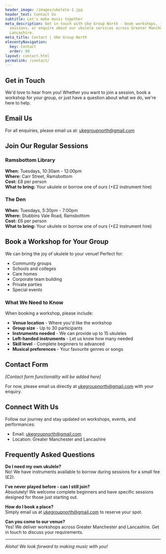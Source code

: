 ```yaml
---
header_image: /images/ukelele-1.jpg
header_text: Contact Us
subtitle: Let's make music together
meta_description: Get in touch with Uke Group North - book workshops, join
  sessions, or enquire about our ukulele services across Greater Manchester and
  Lancashire.
meta_title: Contact | Uke Group North
eleventyNavigation:
  key: Contact
  order: 99
layout: contact.html
permalink: /contact/
---
```

## Get in Touch

We'd love to hear from you! Whether you want to join a session, book a workshop for your group, or just have a question about what we do, we're here to help.

## Email Us

For all enquiries, please email us at: [ukegroupnorth@gmail.com](mailto:ukegroupnorth@gmail.com)

## Join Our Regular Sessions

### Ramsbottom Library
**When:** Tuesdays, 10:30am - 12:00pm  
**Where:** Carr Street, Ramsbottom  
**Cost:** £8 per person  
**What to bring:** Your ukulele or borrow one of ours (+£2 instrument hire)

### The Den
**When:** Tuesdays, 5:30pm - 7:00pm  
**Where:** Stubbins Vale Road, Ramsbottom  
**Cost:** £6 per person  
**What to bring:** Your ukulele or borrow one of ours (+£2 instrument hire)

## Book a Workshop for Your Group

We can bring the joy of ukulele to your venue! Perfect for:
- Community groups
- Schools and colleges
- Care homes
- Corporate team building
- Private parties
- Special events

### What We Need to Know

When booking a workshop, please include:

- **Venue location** - Where you'd like the workshop
- **Group size** - Up to 30 participants
- **Instruments needed** - We can provide up to 15 ukuleles
- **Left-handed instruments** - Let us know how many needed
- **Skill level** - Complete beginners to advanced
- **Musical preferences** - Your favourite genres or songs

## Contact Form

*[Contact form functionality will be added here]*

For now, please email us directly at [ukegroupnorth@gmail.com](mailto:ukegroupnorth@gmail.com) with your enquiry.

## Connect With Us

Follow our journey and stay updated on workshops, events, and performances:

- Email: [ukegroupnorth@gmail.com](mailto:ukegroupnorth@gmail.com)
- Location: Greater Manchester and Lancashire

## Frequently Asked Questions

**Do I need my own ukulele?**  
No! We have instruments available to borrow during sessions for a small fee (£2).

**I've never played before - can I still join?**  
Absolutely! We welcome complete beginners and have specific sessions designed for those just starting out.

**How do I book a place?**  
Simply email us at [ukegroupnorth@gmail.com](mailto:ukegroupnorth@gmail.com) to reserve your spot.

**Can you come to our venue?**  
Yes! We deliver workshops across Greater Manchester and Lancashire. Get in touch to discuss your requirements.

---

*Aloha! We look forward to making music with you!*